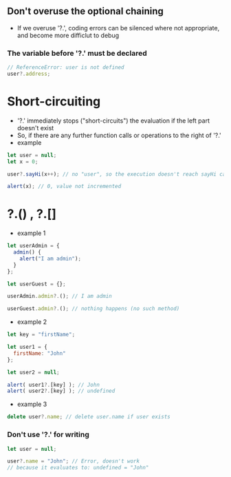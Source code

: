 ## Don't overuse the optional chaining
- If we overuse '?.', coding errors can be silenced where not appropriate, and become more difficlut to debug

### The variable before '?.' must be declared
```javascript
// ReferenceError: user is not defined
user?.address;
```

# Short-circuiting
- '?.' immediately stops ("short-circuits") the evaluation if the left part doesn't exist
- So, if there are any further function calls or operations to the right of '?.'
- example
```javascript
let user = null;
let x = 0;

user?.sayHi(x++); // no "user", so the execution doesn't reach sayHi call and x++

alert(x); // 0, value not incremented
```
# ?.() ,  ?.[]
- example 1
```javascript
let userAdmin = {
  admin() {
    alert("I am admin");
  }
};

let userGuest = {};

userAdmin.admin?.(); // I am admin

userGuest.admin?.(); // nothing happens (no such method)
```
- example 2
```javascript
let key = "firstName";

let user1 = {
  firstName: "John"
};

let user2 = null;

alert( user1?.[key] ); // John
alert( user2?.[key] ); // undefined
```
- example 3
```javascript
delete user?.name; // delete user.name if user exists
```

### Don't use '?.' for writing
```javascript
let user = null;

user?.name = "John"; // Error, doesn't work
// because it evaluates to: undefined = "John"
```
